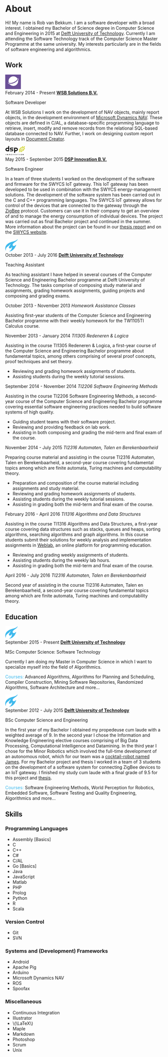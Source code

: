 # About

Hi! My name is Rob van Bekkum. I am a software developer with a broad interest.
I obtained my Bachelor of Science degree in Computer Science and Engineering in 2015 at [Delft University of Technology](http://tudelft.nl/).
Currently I am attending the Software Technology track of the Computer Science Master Programme at the same university.
My interests particularly are in the fields of software engineering and algorithmics.

## <span class="fa fa-suitcase"></span> Work

<div>
<img src="images/wsb.png" class="resumelogo" style="width: 50px;" />
<div class="verticalLine" style="border-left-color: #6a4f96">
<span class="resumedates">February 2014 - Present</span>
<strong>
<a href="http://www.wsb-solutions.nl/" style="color: inherit;">
WSB Solutions B.V.
</a>
</strong>
<p>Software Developer</p>

<p>At WSB Solutions I work on the development of NAV objects, mainly report objects, in the development environment of <a href="https://www.microsoft.com/en-us/dynamics/erp-nav-overview.aspx">Microsoft Dynamics NAV</a>. These objects are defined in C/AL, a database-specific programming language to retrieve, insert, modify and remove records from the relational SQL-based database connected to NAV. Further, I work on designing custom report layouts in <a href="http://www.idyn.nl/products/nav-development/document-creator">Document Creator</a>.</p>
</div>

</div>

<div>
<img src="images/dsp.svg" class="resumelogo" style="width: 65px;" />
<div class="verticalLine" style="border-left-color: #dadc56">
<span class="resumedates">May 2015 - September 2015</span>
<strong>
<a href="http://www.swycs.com/" style="color: inherit;">
DSP Innovation B.V.
</a>
</strong>
<p>Software Engineer</p>

<p>In a team of three students I worked on the development of the software and firmware for the SWYCS IoT gateway. This IoT gateway has been developed to be used in combination with the SWYCS energy-management solutions. The development of the software system has been carried out in the C and C++ programming languages. The SWYCS IoT gateway allows for control of the devices that are connected to the gateway through the <a href="http://www.zigbee.org/">ZigBee</a> protocol. Customers can use it in their company to get an overview of and to manage the energy consumption of individual devices. The project was carried out as final Bachelor project and continued in the summer. More information about the project can be found in our <a href="http://repository.tudelft.nl/view/ir/uuid%3A352afb84-8714-4d23-804e-646e1a1b8c89/">thesis report</a> and on the <a href="http://www.swycs.com/">SWYCS website</a>.</p>
</div>

</div>

<div>
<img src="images/tudelft.svg" class="resumelogo" style="width: 40px;" />
<div class="verticalLine" style="border-left-color: #3db9ed">
<span class="resumedates">October 2013 - July 2016</span>
<strong>
<a href="http://www.tudelft.nl/" style="color: inherit;">
Delft University of Technology
</a>
</strong>
<p>Teaching Assistant</p>

<p>As teaching assistant I have helped in several courses of the Computer Science and Engineering Bachelor programme at Delft University of Technology. The tasks comprise of composing study material and assignments, grading homework assignments, guiding projects and composing and grading exams.</p>

<span class="resumedates">October 2013 - November 2013</span>
<em>Homework Assistance Classes</em>
<p>Assisting first-year students of the Computer Science and Engineering Bachelor programme with their weekly homework for the TW1105TI Calculus course.</p>

<span class="resumedates">November 2013 - January 2014</span>
<em>TI1305 Redeneren & Logica</em>
<p>Assisting in the course TI1305 Redeneren & Logica, a first-year course of the Computer Science and Engineering Bachelor programme about fundamental topics, among others comprising of several proof concepts, proof techniques and set theory.</p>
<ul>
	<li>Reviewing and grading homework assignments of students.</li>
	<li>Assisting students during the weekly tutorial sessions.</li>
</ul>

<span class="resumedates">September 2014 - November 2014</span>
<em>TI2206 Software Engineering Methods</em>
<p>Assisting in the course TI2206 Software Engineering Methods, a second-year course of the Computer Science and Engineering Bachelor programme covering essential software engineering practices needed to build software systems of high quality.</p>
<ul>
	<li>Guiding student teams with their software project.</li>
	<li>Reviewing and providing feedback on lab work.</li>
	<li>Assisting in both composing and grading the mid-term and final exam of the course.</li>
</ul>

<span class="resumedates">November 2014 - July 2015</span>
<em>TI2316 Automaten, Talen en Berekenbaarheid</em>
<p>Preparing course material and assisting in the course TI2316 Automaten, Talen en Berekenbaarheid, a second-year course covering fundamental topics among which are finite automata, Turing machines and computability theory.</p>
<ul>
	<li>Preparation and composition of the course material including assignments and study material.</li>
	<li>Reviewing and grading homework assignments of students.</li>
	<li>Assisting students during the weekly tutorial sessions.</li>
	<li>Assisting in grading both the mid-term and final exam of the course.</li>
</ul>

<span class="resumedates">February 2016 - April 2016</span>
<em>TI1316 Algorithms and Data Structures</em>
<p>Assisting in the course TI1316 Algorithms and Data Structures, a first-year course covering data structures such as stacks, queues and heaps, sorting algorithms, searching algorithms and graph algorithms. In this course students submit their solutions for weekly analysis and implementation assignments in <a href="http://eelcovisser.org/post/272/programming-education-in-the-browser-with-weblab">Weblab</a>, an online platform for programming education.</p>
<ul>
	<li>Reviewing and grading weekly assignments of students.</li>
	<li>Assisting students during the weekly lab hours.</li>
	<li>Assisting in grading both the mid-term and final exam of the course.</li>
</ul>

<span class="resumedates">April 2016 - July 2016</span>
<em>TI2316 Automaten, Talen en Berekenbaarheid</em>
<p>Second year of assisting in the course TI2316 Automaten, Talen en Berekenbaarheid, a second-year course covering fundamental topics among which are finite automata, Turing machines and computability theory.</p>
</div>
</div>


## <span class="fa fa-graduation-cap"></span> Education

<div>
<img src="images/tudelft.svg" class="resumelogo" style="width: 40px;" />
<div class="verticalLine" style="border-left-color: #3db9ed">
<span class="resumedates">September 2015 - Present</span>
<strong>
<a href="http://www.tudelft.nl/" style="color: inherit;">
Delft University of Technology
</a>
</strong>
<p>MSc Computer Science: Software Technology</p>

<p>Currently I am doing my Master in Computer Science in which I want to specialize myself into the field of Algorithmics.</p>
<p><span class="resume-emph" style="color: #3db9ed">Courses:</span> Advanced Algorithms, Algorithms for Planning and Scheduling, Compiler Construction, Mining Software Repositories, Randomized Algorithms, Software Architecture and more...</p>
</div>

</div>

<div>
<img src="images/tudelft.svg" class="resumelogo" style="width: 40px;" />
<div class="verticalLine" style="border-left-color: #3db9ed">
<span class="resumedates">September 2012 - July 2015</span>
<strong>
<a href="http://www.tudelft.nl/" style="color: inherit;">
Delft University of Technology
</a>
</strong>
<p>BSc Computer Science and Engineering</p>

<p>In the first year of my Bachelor I obtained my propedeuse <span class="resume-emph">cum laude</span> with a weighted average of 9. In the second year I chose the Information and Knowledge Engineering elective courses comprising of Big Data Processing, Computational Intelligence and Datamining.
In the third year I chose for the Minor Robotics which involved the full-time development of an autonomous robot, which for our team was a <a href="http://www.tudelft.nl/en/current/latest-news/article/detail/van-cocktailrobot-tot-3d-geprinte-teenslipper/">cocktail-robot named James</a>. For my Bachelor project and thesis I worked in a team of 3 students on the development of a software system for connecting ZigBee devices to an IoT gateway. I finished my study <span class="resume-emph">cum laude</span> with a final grade of 9.5 for this project and <a href="http://repository.tudelft.nl/view/ir/uuid%3A352afb84-8714-4d23-804e-646e1a1b8c89/">thesis</a>.</p>

<p><span class="resume-emph" style="color: #3db9ed">Courses:</span> Software Engineering Methods, World Perception for Robotics, Embedded Software, Software Testing and Quality Engineering, Algorithmics and more...</p>
</div>

</div>

## <span class="fa fa-star"></span> Skills

### Programming Languages

* Assembly [Basics]
* C
* C++
* C#
* C/AL
* Go [Basics]
* Java
* JavaScript
* Matlab
* PHP
* Prolog
* Python
* R
* Scala

### Version Control

* Git
* SVN

### Systems and (Development) Frameworks

* Android
* Apache Pig
* Arduino
* Microsoft Dynamics NAV
* ROS
* Spoofax

### Miscellaneous

* Continuous Integration
* Illustrator
* \\(\LaTeX\\)
* Maple
* Markdown
* Photoshop
* Scrum
* Unix